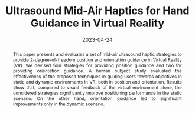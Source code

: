 ---
title: Ultrasound Mid-Air Haptics for Hand Guidance in Virtual Reality
authors:
- Lendy Mulot
- Thomas Howard
- Claudio Pacchierotti
- Maud Marchal
date: '2023-04-24'
doi: '10.1109/TOH.2023.3269521'
publishDate: '2024-04-24T13:26:12.324572Z'
publication_types:
- article-journal
publication: '*IEEE Transactions on Haptics*'
abstract: '<p align="justify">This paper presents and evaluates a set of mid-air ultrasound haptic strategies to provide 2-degree-of-freedom position and orientation guidance in Virtual Reality (VR). We devised four strategies for providing position guidance and two for providing orientation guidance. A human subject study evaluated the effectiveness of the proposed techniques in guiding users towards objectives in static and dynamic environments in VR, both in position and orientation. Results show that, compared to visual feedback of the virtual environment alone, the considered strategies significantly improve positioning performance in the static scenario. On the other hand, orientation guidance led to significant improvements only in the dynamic scenario.</p>'
featured: true

url_pdf: ''
url_code: ''
url_dataset: ''
url_poster: ''
url_project: ''
url_slides: ''
url_source: ''
url_video: 'https://youtu.be/GdIh0VLIGE4?si=5fRCsia5mbWRK_E1'

links:
- name: HAL
  url: https://inria.hal.science/hal-04070884/
- name: Supplementary material
  url: publication/mulot-2023-ultrasound/supplementary_material.pdf
---